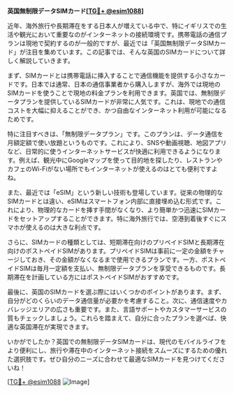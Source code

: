 **英国無制限データSIMカード[[TG💪+ @esim1088](https://t.me/s/esim1088)]**

近年、海外旅行や長期滞在をする日本人が増えている中で、特にイギリスでの生活や観光において重要なのがインターネットの接続環境です。携帯電話の通信プランは現地で契約するのが一般的ですが、最近では「英国無制限データSIMカード」が注目を集めています。この記事では、そんな英国のSIMカードについて詳しく解説していきます。

まず、SIMカードとは携帯電話に挿入することで通信機能を提供する小さなカードです。日本では通常、日本の通信事業者から購入しますが、海外では現地のSIMカードを使うことで現地の料金プランを利用できます。英国では、無制限データプランを提供しているSIMカードが非常に人気です。これは、現地での通信コストを大幅に抑えることができ、かつ自由なインターネット利用が可能になるためです。

特に注目すべきは、「無制限データプラン」です。このプランは、データ通信を月額定額で使い放題というものです。これにより、SNSや動画視聴、地図アプリなど、日常的に使うインターネットサービスが快適に利用できるようになります。例えば、観光中にGoogleマップを使って目的地を探したり、レストランやカフェのWi-Fiがない場所でもインターネットが使えるのはとても便利ですよね。

また、最近では「eSIM」という新しい技術も登場しています。従来の物理的なSIMカードとは違い、eSIMはスマートフォン内部に直接埋め込む形式です。これにより、物理的なカードを挿す手間がなくなり、より簡単かつ迅速にSIMカードをセットアップすることができます。特に海外旅行では、空港到着後すぐにスマホが使えるのは大きな利点です。

さらに、SIMカードの種類としては、短期滞在向けのプリペイドSIMと長期滞在向けのポストペイドSIMがあります。プリペイドSIMは事前に一定の金額をチャージしておき、その金額がなくなるまで使用できるプランです。一方、ポストペイドSIMは毎月一定額を支払い、無制限データプランを享受できるものです。長期滞在を計画している方にはポストペイドSIMがおすすめです。

最後に、英国のSIMカードを選ぶ際にはいくつかのポイントがあります。まず、自分がどのくらいのデータ通信量が必要かを考慮すること。次に、通信速度やカバレッジエリアの広さも重要です。また、言語サポートやカスタマーサービスの質もチェックしましょう。これらを踏まえて、自分に合ったプランを選べば、快適な英国滞在が実現できます。

いかがでしたか？英国での無制限データSIMカードは、現代のモバイルライフをより便利にし、旅行や滞在中のインターネット接続をスムーズにするための優れた選択肢です。ぜひ自分のニーズに合わせて最適なSIMカードを見つけてくださいね！

[[TG💪+ @esim1088](https://t.me/s/esim1088) ![Image](https://i.postimg.cc/Y0z9fWf4/image.png)]